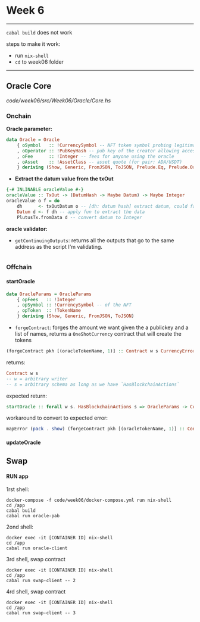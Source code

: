 # Week 6

---

`cabal build` does not work

steps to make it work:

- run `nix-shell`
- `cd` to week06 folder

---

## Oracle Core

_code/week06/src/Week06/Oracle/Core.hs_

### Onchain

**Oracle parameter:**

```haskell
data Oracle = Oracle
    { oSymbol   :: !CurrencySymbol -- NFT token symbol probing legitimacy of the oracle
    , oOperator :: !PubKeyHash -- pub key of the creator allowing access to update
    , oFee      :: !Integer -- fees for anyone using the oracle
    , oAsset    :: !AssetClass -- asset quote (for pair: ADA/USDT)
    } deriving (Show, Generic, FromJSON, ToJSON, Prelude.Eq, Prelude.Ord)
```

- **Extract the datum value from the txOut**

```haskell
{-# INLINABLE oracleValue #-}
oracleValue :: TxOut -> (DatumHash -> Maybe Datum) -> Maybe Integer
oracleValue o f = do
    dh      <- txOutDatum o -- [dh: datum hash] extract datum, could fail if no datum in the txOut
    Datum d <- f dh -- apply fun to extract the data
    PlutusTx.fromData d -- convert datum to Integer
```

**oracle validator:**

- `getContinuingOutputs`: returns all the outputs that go to the same address as the script I'm validating.

```haskell

```

### Offchain

#### startOracle

```haskell
data OracleParams = OracleParams
    { opFees   :: !Integer
    , opSymbol :: !CurrencySymbol -- of the NFT
    , opToken  :: !TokenName
    } deriving (Show, Generic, FromJSON, ToJSON)
```

- `forgeContract`:
  forges the amount we want given the a publickey and a list of names, returns a `OneShotCurrency` contract that will create the tokens

```haskell
(forgeContract pkh [(oracleTokenName, 1)] :: Contract w s CurrencyError OneShotCurrency)
```

returns:

```haskell
Contract w s
-- w = arbitrary writer
-- s = arbitrary schema as long as we have `HasBlockchainActions`
```

expected return:

```haskell
startOracle :: forall w s. HasBlockchainActions s => OracleParams -> Contract w s Text Oracle
```

workaround to convert to expected error:

```haskell
mapError (pack . show) (forgeContract pkh [(oracleTokenName, 1)] :: Contract w s CurrencyError OneShotCurrency)
```

#### updateOracle

## Swap

#### RUN app

1rst shell:

```
docker-compose -f code/week06/docker-compose.yml run nix-shell
cd /app
cabal build
cabal run oracle-pab
```

2ond shell:

```
docker exec -it [CONTAINER ID] nix-shell
cd /app
cabal run oracle-client
```

3rd shell, swap contract

```
docker exec -it [CONTAINER ID] nix-shell
cd /app
cabal run swap-client -- 2
```

4rd shell, swap contract

```
docker exec -it [CONTAINER ID] nix-shell
cd /app
cabal run swap-client -- 3
```
